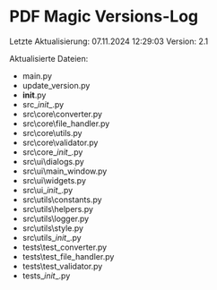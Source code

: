 # PDF Magic Versions-Log
Letzte Aktualisierung: 07.11.2024 12:29:03
Version: 2.1

Aktualisierte Dateien:
- main.py
- update_version.py
- __init__.py
- src\__init__.py
- src\core\converter.py
- src\core\file_handler.py
- src\core\utils.py
- src\core\validator.py
- src\core\__init__.py
- src\ui\dialogs.py
- src\ui\main_window.py
- src\ui\widgets.py
- src\ui\__init__.py
- src\utils\constants.py
- src\utils\helpers.py
- src\utils\logger.py
- src\utils\style.py
- src\utils\__init__.py
- tests\test_converter.py
- tests\test_file_handler.py
- tests\test_validator.py
- tests\__init__.py
